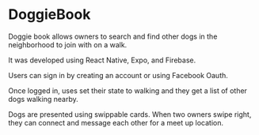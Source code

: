 # DoggieBook

Doggie book allows owners to search and find other dogs in the neighborhood to join with on a walk.  

It was developed using React Native, Expo, and Firebase.

Users can sign in by creating an account or using Facebook Oauth.

Once logged in, uses set their state to walking and they get a list of other dogs walking nearby.

Dogs are presented using swippable cards.  When two owners swipe right, they can connect and message each other for a meet up location.
